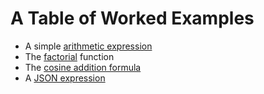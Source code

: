 # A Table of Worked Examples

- A simple [arithmetic expression](arithmetic.md)
- The [factorial](factorial.md) function
- The [cosine addition formula](cosine_addition.md)
- A [JSON expression](json_blob.md)
